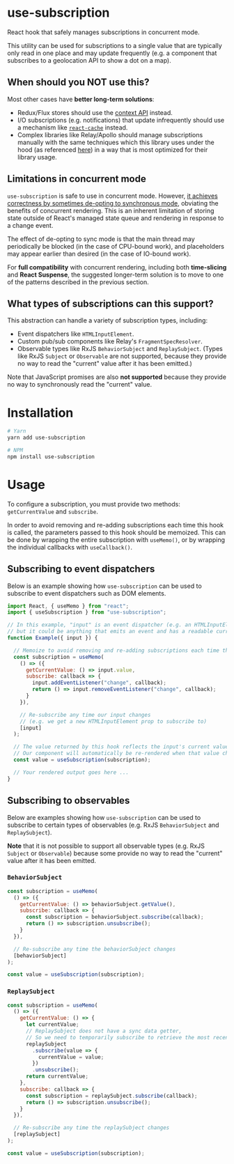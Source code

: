 # use-subscription

React hook that safely manages subscriptions in concurrent mode.

This utility can be used for subscriptions to a single value that are typically only read in one place and may update frequently (e.g. a component that subscribes to a geolocation API to show a dot on a map).

## When should you NOT use this?

Most other cases have **better long-term solutions**:
* Redux/Flux stores should use the [context API](https://reactjs.org/docs/context.html) instead.
* I/O subscriptions (e.g. notifications) that update infrequently should use a mechanism like [`react-cache`](https://github.com/facebook/react/blob/master/packages/react-cache/README.md) instead.
* Complex libraries like Relay/Apollo should manage subscriptions manually with the same techniques which this library uses under the hood (as referenced [here](https://gist.github.com/bvaughn/d569177d70b50b58bff69c3c4a5353f3)) in a way that is most optimized for their library usage.

## Limitations in concurrent mode

`use-subscription` is safe to use in concurrent mode. However, [it achieves correctness by sometimes de-opting to synchronous mode](https://github.com/facebook/react/issues/13186#issuecomment-403959161), obviating the benefits of concurrent rendering. This is an inherent limitation of storing state outside of React's managed state queue and rendering in response to a change event.

The effect of de-opting to sync mode is that the main thread may periodically be blocked (in the case of CPU-bound work), and placeholders may appear earlier than desired (in the case of IO-bound work).

For **full compatibility** with concurrent rendering, including both **time-slicing** and **React Suspense**, the suggested longer-term solution is to move to one of the patterns described in the previous section.

## What types of subscriptions can this support?

This abstraction can handle a variety of subscription types, including:
* Event dispatchers like `HTMLInputElement`.
* Custom pub/sub components like Relay's `FragmentSpecResolver`.
* Observable types like RxJS `BehaviorSubject` and `ReplaySubject`. (Types like RxJS `Subject` or `Observable` are not supported, because they provide no way to read the "current" value after it has been emitted.)

Note that JavaScript promises are also **not supported** because they provide no way to synchronously read the "current" value.

# Installation

```sh
# Yarn
yarn add use-subscription

# NPM
npm install use-subscription
```

# Usage

To configure a subscription, you must provide two methods: `getCurrentValue` and `subscribe`.

In order to avoid removing and re-adding subscriptions each time this hook is called, the parameters passed to this hook should be memoized. This can be done by wrapping the entire subscription with `useMemo()`, or by wrapping the individual callbacks with `useCallback()`.

## Subscribing to event dispatchers

Below is an example showing how `use-subscription` can be used to subscribe to event dispatchers such as DOM elements.

```js
import React, { useMemo } from "react";
import { useSubscription } from "use-subscription";

// In this example, "input" is an event dispatcher (e.g. an HTMLInputElement)
// but it could be anything that emits an event and has a readable current value.
function Example({ input }) {

  // Memoize to avoid removing and re-adding subscriptions each time this hook is called.
  const subscription = useMemo(
    () => ({
      getCurrentValue: () => input.value,
      subscribe: callback => {
        input.addEventListener("change", callback);
        return () => input.removeEventListener("change", callback);
      }
    }),

    // Re-subscribe any time our input changes
    // (e.g. we get a new HTMLInputElement prop to subscribe to)
    [input]
  );

  // The value returned by this hook reflects the input's current value.
  // Our component will automatically be re-rendered when that value changes.
  const value = useSubscription(subscription);

  // Your rendered output goes here ...
}
```

## Subscribing to observables

Below are examples showing how `use-subscription` can be used to subscribe to certain types of observables (e.g. RxJS `BehaviorSubject` and `ReplaySubject`).

**Note** that it is not possible to support all observable types (e.g. RxJS `Subject` or `Observable`) because some provide no way to read the "current" value after it has been emitted.

### `BehaviorSubject`
```js
const subscription = useMemo(
  () => ({
    getCurrentValue: () => behaviorSubject.getValue(),
    subscribe: callback => {
      const subscription = behaviorSubject.subscribe(callback);
      return () => subscription.unsubscribe();
    }
  }),

  // Re-subscribe any time the behaviorSubject changes
  [behaviorSubject]
);

const value = useSubscription(subscription);
```

### `ReplaySubject`
```js
const subscription = useMemo(
  () => ({
    getCurrentValue: () => {
      let currentValue;
      // ReplaySubject does not have a sync data getter,
      // So we need to temporarily subscribe to retrieve the most recent value.
      replaySubject
        .subscribe(value => {
          currentValue = value;
        })
        .unsubscribe();
      return currentValue;
    },
    subscribe: callback => {
      const subscription = replaySubject.subscribe(callback);
      return () => subscription.unsubscribe();
    }
  }),

  // Re-subscribe any time the replaySubject changes
  [replaySubject]
);

const value = useSubscription(subscription);
```
